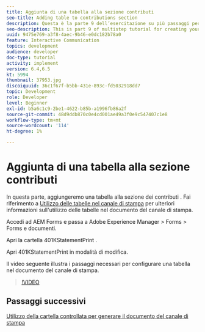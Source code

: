 ```yaml
---
title: Aggiunta di una tabella alla sezione contributi
seo-title: Adding table to contributions section
description: Questa è la parte 9 dell’esercitazione su più passaggi per la creazione del primo documento di comunicazione interattivo. In questa parte verrà aggiunta una tabella alla sezione contributi.
seo-description: This is part 9 of multistep tutorial for creating your first interactive communication document.In this part, we will add a table to the contributions section.
uuid: 9475e769-a3f8-4aec-9b46-e0dc182b78a0
feature: Interactive Communication
topics: development
audience: developer
doc-type: tutorial
activity: implement
version: 6.4,6.5
kt: 5994
thumbnail: 37953.jpg
discoiquuid: 36c1f67f-b5bb-431e-893c-fd5032918dd7
topic: Development
role: Developer
level: Beginner
exl-id: b5a6c1c9-2be1-4622-b85b-a1996fb86a2f
source-git-commit: 48d9ddb870c0e4cd001ae49a3f0e9c547407c1e8
workflow-type: tm+mt
source-wordcount: '114'
ht-degree: 1%

---
```


# Aggiunta di una tabella alla sezione contributi

In questa parte, aggiungeremo una tabella alla sezione dei contributi .
Fai riferimento a [Utilizzo delle tabelle nel canale di stampa](/help/forms/interactive-communications/table-in-print-channel-documents-video-use.md) per ulteriori informazioni sull&#39;utilizzo delle tabelle nel documento del canale di stampa.

Accedi ad AEM Forms e passa a Adobe Experience Manager > Forms > Forms e documenti.

Apri la cartella 401KStatementPrint .

Apri 401KStatementPrint in modalità di modifica.

Il video seguente illustra i passaggi necessari per configurare una tabella nel documento del canale di stampa.

>[!VIDEO](https://video.tv.adobe.com/v/27769?quality=12&learn=on)

## Passaggi successivi

[Utilizzo della cartella controllata per generare il documento del canale di stampa](./using-watched-folder-to-generate-document.md)